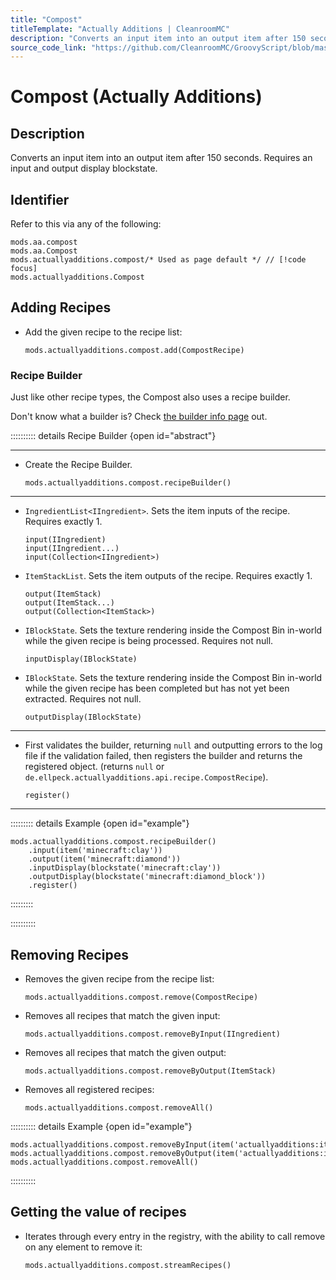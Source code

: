 ```yaml
---
title: "Compost"
titleTemplate: "Actually Additions | CleanroomMC"
description: "Converts an input item into an output item after 150 seconds. Requires an input and output display blockstate."
source_code_link: "https://github.com/CleanroomMC/GroovyScript/blob/master/src/main/java/com/cleanroommc/groovyscript/compat/mods/actuallyadditions/Compost.java"
---
```


# Compost (Actually Additions)

## Description

Converts an input item into an output item after 150 seconds. Requires an input and output display blockstate.

## Identifier

Refer to this via any of the following:

```groovy:no-line-numbers {3}
mods.aa.compost
mods.aa.Compost
mods.actuallyadditions.compost/* Used as page default */ // [!code focus]
mods.actuallyadditions.Compost
```


## Adding Recipes

- Add the given recipe to the recipe list:

    ```groovy:no-line-numbers
    mods.actuallyadditions.compost.add(CompostRecipe)
    ```


### Recipe Builder

Just like other recipe types, the Compost also uses a recipe builder.

Don't know what a builder is? Check [the builder info page](../../getting_started/builder.md) out.

:::::::::: details Recipe Builder {open id="abstract"}

---

- Create the Recipe Builder.

    ```groovy:no-line-numbers
    mods.actuallyadditions.compost.recipeBuilder()
    ```

---

- `IngredientList<IIngredient>`. Sets the item inputs of the recipe. Requires exactly 1.

    ```groovy:no-line-numbers
    input(IIngredient)
    input(IIngredient...)
    input(Collection<IIngredient>)
    ```

- `ItemStackList`. Sets the item outputs of the recipe. Requires exactly 1.

    ```groovy:no-line-numbers
    output(ItemStack)
    output(ItemStack...)
    output(Collection<ItemStack>)
    ```

- `IBlockState`. Sets the texture rendering inside the Compost Bin in-world while the given recipe is being processed. Requires not null.

    ```groovy:no-line-numbers
    inputDisplay(IBlockState)
    ```

- `IBlockState`. Sets the texture rendering inside the Compost Bin in-world while the given recipe has been completed but has not yet been extracted. Requires not null.

    ```groovy:no-line-numbers
    outputDisplay(IBlockState)
    ```

---

- First validates the builder, returning `null` and outputting errors to the log file if the validation failed, then registers the builder and returns the registered object. (returns `null` or `de.ellpeck.actuallyadditions.api.recipe.CompostRecipe`).

    ```groovy:no-line-numbers
    register()
    ```

---

::::::::: details Example {open id="example"}
```groovy:no-line-numbers
mods.actuallyadditions.compost.recipeBuilder()
    .input(item('minecraft:clay'))
    .output(item('minecraft:diamond'))
    .inputDisplay(blockstate('minecraft:clay'))
    .outputDisplay(blockstate('minecraft:diamond_block'))
    .register()
```

:::::::::

::::::::::

## Removing Recipes

- Removes the given recipe from the recipe list:

    ```groovy:no-line-numbers
    mods.actuallyadditions.compost.remove(CompostRecipe)
    ```

- Removes all recipes that match the given input:

    ```groovy:no-line-numbers
    mods.actuallyadditions.compost.removeByInput(IIngredient)
    ```

- Removes all recipes that match the given output:

    ```groovy:no-line-numbers
    mods.actuallyadditions.compost.removeByOutput(ItemStack)
    ```

- Removes all registered recipes:

    ```groovy:no-line-numbers
    mods.actuallyadditions.compost.removeAll()
    ```

:::::::::: details Example {open id="example"}
```groovy:no-line-numbers
mods.actuallyadditions.compost.removeByInput(item('actuallyadditions:item_canola_seed'))
mods.actuallyadditions.compost.removeByOutput(item('actuallyadditions:item_fertilizer'))
mods.actuallyadditions.compost.removeAll()
```

::::::::::

## Getting the value of recipes

- Iterates through every entry in the registry, with the ability to call remove on any element to remove it:

    ```groovy:no-line-numbers
    mods.actuallyadditions.compost.streamRecipes()
    ```
